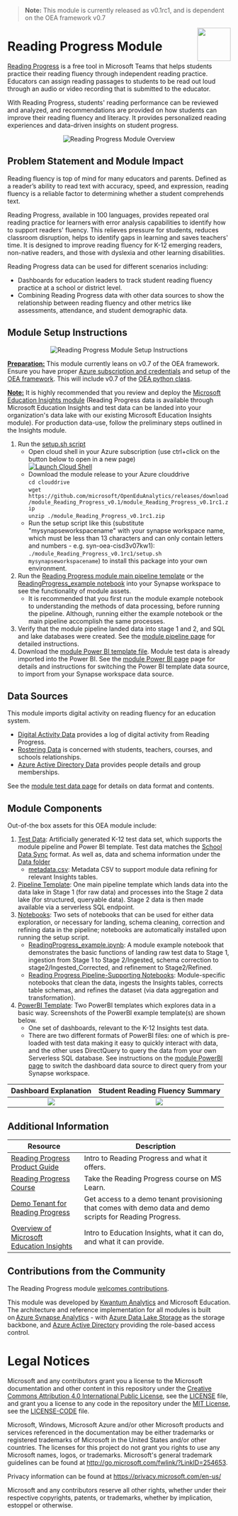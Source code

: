 > **Note:** This module is currently released as v0.1rc1, and is dependent on the OEA framework v0.7

<img align="right" height="75" src="https://github.com/microsoft/OpenEduAnalytics/blob/main/docs/pics/oea-logo-nobg.png">

# Reading Progress Module
[Reading Progress](https://learn.microsoft.com/en-us/training/educator-center/product-guides/reading-progress/) is a free tool in Microsoft Teams that helps students practice their reading fluency through independent reading practice. Educators can assign reading passages to students to be read out loud through an audio or video recording that is submitted to the educator.

With Reading Progress, students' reading performance can be reviewed and analyzed, and recommendations are provided on how students can improve their reading fluency and literacy. It provides personalized reading experiences and data-driven insights on student progress.

<p align="center">
  <img src="https://github.com/cstohlmann/OpenEduAnalytics/blob/main/modules/module_catalog/Reading_Progress/docs/images/rp_module_v0.1_overview.png" alt="Reading Progress Module Overview"/>
</p>

## Problem Statement and Module Impact
Reading fluency is top of mind for many educators and parents. Defined as a reader’s ability to read text with accuracy, speed, and expression, reading fluency is a reliable factor to determining whether a student comprehends text. 

Reading Progress, available in 100 languages, provides repeated oral reading practice for learners with error analysis capabilities to identify how to support readers' fluency. This relieves pressure for students, reduces classroom disruption, helps to identify gaps in learning and saves teachers' time. It is designed to improve reading fluency for K-12 emerging readers, non-native readers, and those with dyslexia and other learning disabilities.

Reading Progress data can be used for different scenarios including:
- Dashboards for education leaders to track student reading fluency practice at a school or district level.
- Combining Reading Progress data with other data sources to show the relationship between reading fluency and other metrics like assessments, attendance, and student demographic data.

## Module Setup Instructions
<p align="center">
  <img src="https://github.com/cstohlmann/OpenEduAnalytics/blob/main/modules/module_catalog/Reading_Progress/docs/images/rp_module_v0.1_setup_instructions.png" alt="Reading Progress Module Setup Instructions"/>
</p>

<ins><strong>Preparation:</ins></strong> This module currently leans on v0.7 of the OEA framework. Ensure you have proper [Azure subscription and credentials](https://github.com/microsoft/OpenEduAnalytics/tree/main/framework) and setup of the [OEA framework](https://github.com/microsoft/OpenEduAnalytics/tree/main/framework#setup-of-framework-assets). This will include v0.7 of the [OEA python class](https://github.com/microsoft/OpenEduAnalytics/blob/main/framework/synapse/notebook/OEA_py.ipynb). 

<ins><strong>Note:</ins></strong> 
It is highly recommended that you review and deploy the [Microsoft Education Insights module](https://github.com/microsoft/OpenEduAnalytics/tree/main/modules/module_catalog/Microsoft_Education_Insights) (Reading Progress data is available through Microsoft Education Insights and test data can be landed into your organization's data lake with our existing Microsoft Education Insights module). For production data-use, follow the preliminary steps outlined in the Insights module.

1. Run the [setup.sh script](https://github.com/Microsoft/OpenEduAnalytics/blob/main/modules/module_catalog/Reading_Progress/setup.sh)
    * Open cloud shell in your Azure subscription (use ctrl+click on the button below to open in a new page)\
[![Launch Cloud Shell](https://azurecomcdn.azureedge.net/mediahandler/acomblog/media/Default/blog/launchcloudshell.png "Launch Cloud Shell")](https://shell.azure.com/bash)
    * Download the module release to your Azure clouddrive \
`cd clouddrive`\
`wget https://github.com/microsoft/OpenEduAnalytics/releases/download/module_Reading_Progress_v0.1/module_Reading_Progress_v0.1rc1.zip`\
`unzip ./module_Reading_Progress_v0.1rc1.zip`
    * Run the setup script like this (substitute "mysynapseworkspacename" with your synapse workspace name, which must be less than 13 characters and can only contain letters and numbers - e.g. syn-oea-cisd3v07kw1): \
`./module_Reading_Progress_v0.1rc1/setup.sh mysynapseworkspacename`) to install this package into your own environment.
2. Run the [Reading Progress module main pipeline template](https://github.com/microsoft/OpenEduAnalytics/tree/main/modules/module_catalog/Reading_Progress/pipeline) or the [ReadingProgress_example notebook](https://github.com/microsoft/OpenEduAnalytics/blob/main/modules/module_catalog/Reading_Progress/notebook/ReadingProgress_example.ipynb) into your Synapse workspace to see the functionality of module assets.
     * It is recommended that you first run the module example notebook to understanding the methods of data processing, before running the pipeline. Although, running either the example notebook or the main pipeline accomplish the same processes.
3. Verify that the module pipeline landed data into stage 1 and 2, and SQL and lake databases were created. See the [module pipeline page](https://github.com/microsoft/OpenEduAnalytics/tree/main/modules/module_catalog/Reading_Progress/pipeline) for detailed instructions.
4. Download the [module Power BI template file](https://github.com/microsoft/OpenEduAnalytics/tree/main/modules/module_catalog/Reading_Progress/powerbi). Module test data is already imported into the Power BI. See the [module Power BI page](https://github.com/microsoft/OpenEduAnalytics/tree/main/modules/module_catalog/Reading_Progress/powerbi) page for details and instructions for switching the Power BI template data source, to import from your Synapse workspace data source.

## Data Sources

This module imports digital activity on reading fluency for an education system.
- [Digital Activity Data](https://docs.microsoft.com/en-us/schooldatasync/data-lake-schema-activity) provides a log of digital activity from Reading Progress.
- [Rostering Data](https://docs.microsoft.com/en-us/schooldatasync/data-lake-schema-rostering) is concerned with students, teachers, courses, and schools relationships.
- [Azure Active Directory Data](https://docs.microsoft.com/en-us/schooldatasync/data-lake-schema-azure-ad) provides people details and group memberships.

See the [module test data page](https://github.com/microsoft/OpenEduAnalytics/tree/main/modules/module_catalog/Microsoft_Education_Insights/test_data) for details on data format and contents.

## Module Components
Out-of-the box assets for this OEA module include: 
1. [Test Data](https://github.com/microsoft/OpenEduAnalytics/tree/main/modules/module_catalog/Microsoft_Education_Insights/test_data): Artificially generated K-12 test data set, which supports the module pipeline and Power BI template. Test data matches the [School Data Sync](https://sds.microsoft.com/) format. As well as, data and schema information under the [Data folder](https://github.com/microsoft/OpenEduAnalytics/tree/main/modules/module_catalog/Reading_Progress/data)
    - [metadata.csv](https://github.com/microsoft/OpenEduAnalytics/blob/main/modules/module_catalog/Reading_Progress/data/metadata.csv): Metadata CSV to support module data refining for relevant Insights tables.
2. [Pipeline Template](https://github.com/microsoft/OpenEduAnalytics/tree/main/modules/module_catalog/Reading_Progress/pipeline): One main pipeline template which lands data into the data lake in Stage 1 (for raw data) and processes into the Stage 2 data lake (for structured, queryable data). Stage 2 data is then made available via a serverless SQL endpoint.
3. [Notebooks](https://github.com/microsoft/OpenEduAnalytics/tree/main/modules/module_catalog/Reading_Progress/notebook): Two sets of notebooks that can be used for either data exploration, or necessary for landing, schema cleaning, correction and refining data in the pipeline; notebooks are automatically installed upon running the setup script.
    - [ReadingProgress_example.ipynb](https://github.com/microsoft/OpenEduAnalytics/blob/main/modules/module_catalog/Microsoft_Education_Insights/notebook/Insights_example.ipynb): A module example notebook that demonstrates the basic functions of landing raw test data to Stage 1, ingestion from Stage 1 to Stage 2/Ingested, schema correction to stage2/Ingested_Corrected, and refinement to Stage2/Refined.
    - [Reading Progress Pipeline-Supporting Notebooks](https://github.com/microsoft/OpenEduAnalytics/blob/main/modules/module_catalog/Reading_Progress/notebook): Module-specific notebooks that clean the data, ingests the Insights tables, corrects table schemas, and refines the dataset (via data aggregation and transformation).
4. [PowerBI Template](https://github.com/microsoft/OpenEduAnalytics/tree/main/modules/module_catalog/Microsoft_Education_Insights/powerbi): Two PowerBI templates which explores data in a basic way. Screenshots of the PowerBI example template(s) are shown below.
    - One set of dashboards, relevant to the K-12 Insights test data. 
    - There are two different formats of PowerBI files: one of which is pre-loaded with test data making it easy to quickly interact with data, and the other uses DirectQuery to query the data from your own Serverless SQL database. See instructions on the [module PowerBI page](https://github.com/microsoft/OpenEduAnalytics/tree/main/modules/module_catalog/Reading_Progress/powerbi) to switch the dashboard data source to direct query from your Synapse workspace. 

Dashboard Explanation | Student Reading Fluency Summary
:-------------------------:|:-------------------------:
![](https://github.com/cstohlmann/OpenEduAnalytics/blob/main/modules/module_catalog/Reading_Progress/docs/images/pbi_explanation_page.png) |  ![](https://github.com/cstohlmann/OpenEduAnalytics/blob/main/modules/module_catalog/Reading_Progress/docs/images/pbi_p1.png)   

## Additional Information
| Resource | Description |
| --- | --- |
| [Reading Progress Product Guide](https://learn.microsoft.com/en-us/training/educator-center/product-guides/reading-progress/) | Intro to Reading Progress and what it offers. |
| [Reading Progress Course](https://learn.microsoft.com/en-us/training/modules/support-reading-fluency-practice-with-reading-progress/) | Take the Reading Progress course on MS Learn. |
| [Demo Tenant for Reading Progress](https://learn.microsoft.com/en-us/partner-center/mpn-demos) | Get access to a demo tenant provisioning that comes with demo data and demo scripts for Reading Progress. |
| [Overview of Microsoft Education Insights](https://docs.microsoft.com/en-us/microsoftteams/class-insights) | Intro to Education Insights, what it can do, and what it can provide. |

## Contributions from the Community
 
The Reading Progress module [welcomes contributions](https://github.com/microsoft/OpenEduAnalytics/blob/main/docs/license/CONTRIBUTING.md).

This module was developed by [Kwantum Analytics](https://www.kwantumedu.com/) and Microsoft Education. The architecture and reference implementation for all modules is built on [Azure Synapse Analytics](https://azure.microsoft.com/en-us/services/synapse-analytics/) - with [Azure Data Lake Storage](https://docs.microsoft.com/en-us/azure/storage/blobs/data-lake-storage-introduction) as the storage backbone,  and [Azure Active Directory](https://azure.microsoft.com/en-us/services/active-directory/) providing the role-based access control.

# Legal Notices
Microsoft and any contributors grant you a license to the Microsoft documentation and other content
in this repository under the [Creative Commons Attribution 4.0 International Public License](https://creativecommons.org/licenses/by/4.0/legalcode),
see the [LICENSE](LICENSE) file, and grant you a license to any code in the repository under the [MIT License](https://opensource.org/licenses/MIT), see the
[LICENSE-CODE](LICENSE-CODE) file.

Microsoft, Windows, Microsoft Azure and/or other Microsoft products and services referenced in the documentation
may be either trademarks or registered trademarks of Microsoft in the United States and/or other countries.
The licenses for this project do not grant you rights to use any Microsoft names, logos, or trademarks.
Microsoft's general trademark guidelines can be found at http://go.microsoft.com/fwlink/?LinkID=254653.

Privacy information can be found at https://privacy.microsoft.com/en-us/

Microsoft and any contributors reserve all other rights, whether under their respective copyrights, patents,
or trademarks, whether by implication, estoppel or otherwise.
